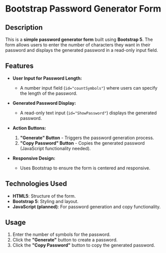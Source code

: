 # Bootstrap Password Generator Form

## Description
This is a **simple password generator form** built using **Bootstrap 5**. The form allows users to enter the number of characters they want in their password and displays the generated password in a read-only input field.

## Features
- **User Input for Password Length:**  
  - A number input field (`id="countSymbols"`) where users can specify the length of the password.
  
- **Generated Password Display:**  
  - A read-only text input (`id="ShowPassword"`) displays the generated password.

- **Action Buttons:**  
  1. **"Generate" Button** - Triggers the password generation process.  
  2. **"Copy Password" Button** - Copies the generated password (JavaScript functionality needed).  

- **Responsive Design:**  
  - Uses Bootstrap to ensure the form is centered and responsive.

## Technologies Used
- **HTML5**: Structure of the form.
- **Bootstrap 5**: Styling and layout.
- **JavaScript (planned)**: For password generation and copy functionality.

## Usage
1. Enter the number of symbols for the password.
2. Click the **"Generate"** button to create a password.
3. Click the **"Copy Password"** button to copy the generated password.
